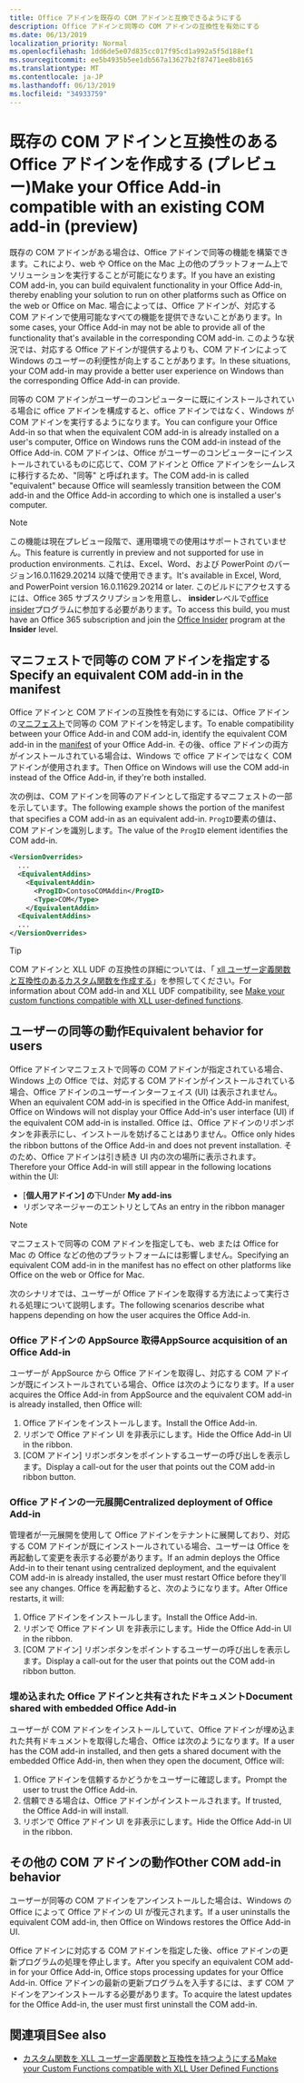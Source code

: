 ```yaml
---
title: Office アドインを既存の COM アドインと互換できるようにする
description: Office アドインと同等の COM アドインの互換性を有効にする
ms.date: 06/13/2019
localization_priority: Normal
ms.openlocfilehash: 1dd6de5e07d835cc017f95cd1a992a5f5d188ef1
ms.sourcegitcommit: ee5b4935b5ee1db567a13627b2f87471ee8b8165
ms.translationtype: MT
ms.contentlocale: ja-JP
ms.lasthandoff: 06/13/2019
ms.locfileid: "34933759"
---
```

# <a name="make-your-office-add-in-compatible-with-an-existing-com-add-in-preview"></a><span data-ttu-id="b14f4-103">既存の COM アドインと互換性のある Office アドインを作成する (プレビュー)</span><span class="sxs-lookup"><span data-stu-id="b14f4-103">Make your Office Add-in compatible with an existing COM add-in (preview)</span></span>

<span data-ttu-id="b14f4-104">既存の COM アドインがある場合は、Office アドインで同等の機能を構築できます。これにより、web や Office on the Mac 上の他のプラットフォーム上でソリューションを実行することが可能になります。</span><span class="sxs-lookup"><span data-stu-id="b14f4-104">If you have an existing COM add-in, you can build equivalent functionality in your Office Add-in, thereby enabling your solution to run on other platforms such as Office on the web or Office on Mac.</span></span> <span data-ttu-id="b14f4-105">場合によっては、Office アドインが、対応する COM アドインで使用可能なすべての機能を提供できないことがあります。</span><span class="sxs-lookup"><span data-stu-id="b14f4-105">In some cases, your Office Add-in may not be able to provide all of the functionality that's available in the corresponding COM add-in.</span></span> <span data-ttu-id="b14f4-106">このような状況では、対応する Office アドインが提供するよりも、COM アドインによって Windows のユーザーの利便性が向上することがあります。</span><span class="sxs-lookup"><span data-stu-id="b14f4-106">In these situations, your COM add-in may provide a better user experience on Windows than the corresponding Office Add-in can provide.</span></span>

<span data-ttu-id="b14f4-107">同等の COM アドインがユーザーのコンピューターに既にインストールされている場合に office アドインを構成すると、office アドインではなく、Windows が COM アドインを実行するようになります。</span><span class="sxs-lookup"><span data-stu-id="b14f4-107">You can configure your Office Add-in so that when the equivalent COM add-in is already installed on a user's computer, Office on Windows runs the COM add-in instead of the Office Add-in.</span></span> <span data-ttu-id="b14f4-108">COM アドインは、Office がユーザーのコンピューターにインストールされているものに応じて、COM アドインと Office アドインをシームレスに移行するため、"同等" と呼ばれます。</span><span class="sxs-lookup"><span data-stu-id="b14f4-108">The COM add-in is called "equivalent" because Office will seamlessly transition between the COM add-in and the Office Add-in according to which one is installed a user's computer.</span></span>

> [!NOTE]
> <span data-ttu-id="b14f4-109">この機能は現在プレビュー段階で、運用環境での使用はサポートされていません。</span><span class="sxs-lookup"><span data-stu-id="b14f4-109">This feature is currently in preview and not supported for use in production environments.</span></span> <span data-ttu-id="b14f4-110">これは、Excel、Word、および PowerPoint のバージョン16.0.11629.20214 以降で使用できます。</span><span class="sxs-lookup"><span data-stu-id="b14f4-110">It's available in Excel, Word, and PowerPoint version 16.0.11629.20214 or later.</span></span> <span data-ttu-id="b14f4-111">このビルドにアクセスするには、Office 365 サブスクリプションを用意し、 **insider**レベルで[office insider](https://products.office.com/office-insider)プログラムに参加する必要があります。</span><span class="sxs-lookup"><span data-stu-id="b14f4-111">To access this build, you must have an Office 365 subscription and join the [Office Insider](https://products.office.com/office-insider) program at the **Insider** level.</span></span>

## <a name="specify-an-equivalent-com-add-in-in-the-manifest"></a><span data-ttu-id="b14f4-112">マニフェストで同等の COM アドインを指定する</span><span class="sxs-lookup"><span data-stu-id="b14f4-112">Specify an equivalent COM add-in in the manifest</span></span>

<span data-ttu-id="b14f4-113">Office アドインと COM アドインの互換性を有効にするには、Office アドインの[マニフェスト](add-in-manifests.md)で同等の COM アドインを特定します。</span><span class="sxs-lookup"><span data-stu-id="b14f4-113">To enable compatibility between your Office Add-in and COM add-in, identify the equivalent COM add-in in the [manifest](add-in-manifests.md) of your Office Add-in.</span></span> <span data-ttu-id="b14f4-114">その後、office アドインの両方がインストールされている場合は、Windows で office アドインではなく COM アドインが使用されます。</span><span class="sxs-lookup"><span data-stu-id="b14f4-114">Then Office on Windows will use the COM add-in instead of the Office Add-in, if they're both installed.</span></span>

<span data-ttu-id="b14f4-115">次の例は、COM アドインを同等のアドインとして指定するマニフェストの一部を示しています。</span><span class="sxs-lookup"><span data-stu-id="b14f4-115">The following example shows the portion of the manifest that specifies a COM add-in as an equivalent add-in.</span></span> <span data-ttu-id="b14f4-116">`ProgID`要素の値は、COM アドインを識別します。</span><span class="sxs-lookup"><span data-stu-id="b14f4-116">The value of the `ProgID` element identifies the COM add-in.</span></span>

```xml
<VersionOverrides>
  ...
  <EquivalentAddins>
    <EquivalentAddin>
      <ProgID>ContosoCOMAddin</ProgID>
      <Type>COM</Type>
    </EquivalentAddin>
  <EquivalentAddins>
  ...
</VersionOverrides>
```

> [!TIP]
> <span data-ttu-id="b14f4-117">COM アドインと XLL UDF の互換性の詳細については、「 [xll ユーザー定義関数と互換性のあるカスタム関数を作成する](../excel/make-custom-functions-compatible-with-xll-udf.md)」を参照してください。</span><span class="sxs-lookup"><span data-stu-id="b14f4-117">For information about COM add-in and XLL UDF compatibility, see [Make your custom functions compatible with XLL user-defined functions](../excel/make-custom-functions-compatible-with-xll-udf.md).</span></span>

## <a name="equivalent-behavior-for-users"></a><span data-ttu-id="b14f4-118">ユーザーの同等の動作</span><span class="sxs-lookup"><span data-stu-id="b14f4-118">Equivalent behavior for users</span></span>

<span data-ttu-id="b14f4-119">Office アドインマニフェストで同等の COM アドインが指定されている場合、Windows 上の Office では、対応する COM アドインがインストールされている場合、Office アドインのユーザーインターフェイス (UI) は表示されません。</span><span class="sxs-lookup"><span data-stu-id="b14f4-119">When an equivalent COM add-in is specified in the Office Add-in manifest, Office on Windows will not display your Office Add-in's user interface (UI) if the equivalent COM add-in is installed.</span></span> <span data-ttu-id="b14f4-120">Office は、Office アドインのリボンボタンを非表示にし、インストールを妨げることはありません。</span><span class="sxs-lookup"><span data-stu-id="b14f4-120">Office only hides the ribbon buttons of the Office Add-in and does not prevent installation.</span></span> <span data-ttu-id="b14f4-121">そのため、Office アドインは引き続き UI 内の次の場所に表示されます。</span><span class="sxs-lookup"><span data-stu-id="b14f4-121">Therefore your Office Add-in will still appear in the following locations within the UI:</span></span>

- <span data-ttu-id="b14f4-122">[**個人用アドイン] の**下</span><span class="sxs-lookup"><span data-stu-id="b14f4-122">Under **My add-ins**</span></span>
- <span data-ttu-id="b14f4-123">リボンマネージャーのエントリとして</span><span class="sxs-lookup"><span data-stu-id="b14f4-123">As an entry in the ribbon manager</span></span>

> [!NOTE]
> <span data-ttu-id="b14f4-124">マニフェストで同等の COM アドインを指定しても、web または Office for Mac の Office などの他のプラットフォームには影響しません。</span><span class="sxs-lookup"><span data-stu-id="b14f4-124">Specifying an equivalent COM add-in in the manifest has no effect on other platforms like Office on the web or Office for Mac.</span></span>

<span data-ttu-id="b14f4-125">次のシナリオでは、ユーザーが Office アドインを取得する方法によって実行される処理について説明します。</span><span class="sxs-lookup"><span data-stu-id="b14f4-125">The following scenarios describe what happens depending on how the user acquires the Office Add-in.</span></span>

### <a name="appsource-acquisition-of-an-office-add-in"></a><span data-ttu-id="b14f4-126">Office アドインの AppSource 取得</span><span class="sxs-lookup"><span data-stu-id="b14f4-126">AppSource acquisition of an Office Add-in</span></span>

<span data-ttu-id="b14f4-127">ユーザーが AppSource から Office アドインを取得し、対応する COM アドインが既にインストールされている場合、Office は次のようになります。</span><span class="sxs-lookup"><span data-stu-id="b14f4-127">If a user acquires the Office Add-in from AppSource and the equivalent COM add-in is already installed, then Office will:</span></span>

1. <span data-ttu-id="b14f4-128">Office アドインをインストールします。</span><span class="sxs-lookup"><span data-stu-id="b14f4-128">Install the Office Add-in.</span></span>
2. <span data-ttu-id="b14f4-129">リボンで Office アドイン UI を非表示にします。</span><span class="sxs-lookup"><span data-stu-id="b14f4-129">Hide the Office Add-in UI in the ribbon.</span></span>
3. <span data-ttu-id="b14f4-130">[COM アドイン] リボンボタンをポイントするユーザーの呼び出しを表示します。</span><span class="sxs-lookup"><span data-stu-id="b14f4-130">Display a call-out for the user that points out the COM add-in ribbon button.</span></span>

### <a name="centralized-deployment-of-office-add-in"></a><span data-ttu-id="b14f4-131">Office アドインの一元展開</span><span class="sxs-lookup"><span data-stu-id="b14f4-131">Centralized deployment of Office Add-in</span></span>

<span data-ttu-id="b14f4-132">管理者が一元展開を使用して Office アドインをテナントに展開しており、対応する COM アドインが既にインストールされている場合、ユーザーは Office を再起動して変更を表示する必要があります。</span><span class="sxs-lookup"><span data-stu-id="b14f4-132">If an admin deploys the Office Add-in to their tenant using centralized deployment, and the equivalent COM add-in is already installed, the user must restart Office before they'll see any changes.</span></span> <span data-ttu-id="b14f4-133">Office を再起動すると、次のようになります。</span><span class="sxs-lookup"><span data-stu-id="b14f4-133">After Office restarts, it will:</span></span>

1. <span data-ttu-id="b14f4-134">Office アドインをインストールします。</span><span class="sxs-lookup"><span data-stu-id="b14f4-134">Install the Office Add-in.</span></span>
2. <span data-ttu-id="b14f4-135">リボンで Office アドイン UI を非表示にします。</span><span class="sxs-lookup"><span data-stu-id="b14f4-135">Hide the Office Add-in UI in the ribbon.</span></span>
3. <span data-ttu-id="b14f4-136">[COM アドイン] リボンボタンをポイントするユーザーの呼び出しを表示します。</span><span class="sxs-lookup"><span data-stu-id="b14f4-136">Display a call-out for the user that points out the COM add-in ribbon button.</span></span>

### <a name="document-shared-with-embedded-office-add-in"></a><span data-ttu-id="b14f4-137">埋め込まれた Office アドインと共有されたドキュメント</span><span class="sxs-lookup"><span data-stu-id="b14f4-137">Document shared with embedded Office Add-in</span></span>

<span data-ttu-id="b14f4-138">ユーザーが COM アドインをインストールしていて、Office アドインが埋め込まれた共有ドキュメントを取得した場合、Office は次のようになります。</span><span class="sxs-lookup"><span data-stu-id="b14f4-138">If a user has the COM add-in installed, and then gets a shared document with the embedded Office Add-in, then when they open the document, Office will:</span></span>

1. <span data-ttu-id="b14f4-139">Office アドインを信頼するかどうかをユーザーに確認します。</span><span class="sxs-lookup"><span data-stu-id="b14f4-139">Prompt the user to trust the Office Add-in.</span></span>
2. <span data-ttu-id="b14f4-140">信頼できる場合は、Office アドインがインストールされます。</span><span class="sxs-lookup"><span data-stu-id="b14f4-140">If trusted, the Office Add-in will install.</span></span>
3. <span data-ttu-id="b14f4-141">リボンで Office アドイン UI を非表示にします。</span><span class="sxs-lookup"><span data-stu-id="b14f4-141">Hide the Office Add-in UI in the ribbon.</span></span>

## <a name="other-com-add-in-behavior"></a><span data-ttu-id="b14f4-142">その他の COM アドインの動作</span><span class="sxs-lookup"><span data-stu-id="b14f4-142">Other COM add-in behavior</span></span>

<span data-ttu-id="b14f4-143">ユーザーが同等の COM アドインをアンインストールした場合は、Windows の Office によって Office アドインの UI が復元されます。</span><span class="sxs-lookup"><span data-stu-id="b14f4-143">If a user uninstalls the equivalent COM add-in, then Office on Windows restores the Office Add-in UI.</span></span>

<span data-ttu-id="b14f4-144">Office アドインに対応する COM アドインを指定した後、office アドインの更新プログラムの処理を停止します。</span><span class="sxs-lookup"><span data-stu-id="b14f4-144">After you specify an equivalent COM add-in for your Office Add-in, Office stops processing updates for your Office Add-in.</span></span> <span data-ttu-id="b14f4-145">Office アドインの最新の更新プログラムを入手するには、まず COM アドインをアンインストールする必要があります。</span><span class="sxs-lookup"><span data-stu-id="b14f4-145">To acquire the latest updates for the Office Add-in, the user must first uninstall the COM add-in.</span></span>

## <a name="see-also"></a><span data-ttu-id="b14f4-146">関連項目</span><span class="sxs-lookup"><span data-stu-id="b14f4-146">See also</span></span>

- [<span data-ttu-id="b14f4-147">カスタム関数を XLL ユーザー定義関数と互換性を持つようにする</span><span class="sxs-lookup"><span data-stu-id="b14f4-147">Make your Custom Functions compatible with XLL User Defined Functions</span></span>](../excel/make-custom-functions-compatible-with-xll-udf.md)
